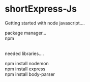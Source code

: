 # shortExpress-Js
Getting started with node javascript....

package manager...<br>
npm<br><br>

needed libraries....<br>

npm install nodemon <br>
npm install express <br>
npm install body-parser
